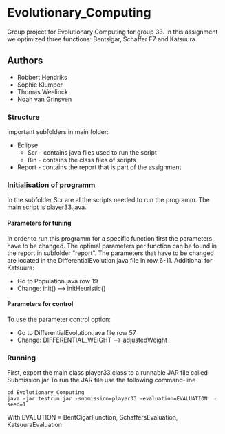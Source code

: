 # Evolutionary_Computing

Group project for Evolutionary Computing for group 33. In this assignment we optimized three functions: Bentsigar, Schaffer F7 and Katsuura.

## Authors

* Robbert Hendriks
* Sophie Klumper
* Thomas Weelinck
* Noah van Grinsven 

### Structure

important subfolders in main folder:

* Eclipse
  * Scr - contains java files used to run the script
  * Bin - contains the class files of scripts
* Report - contains the report that is part of the assignment

### Initialisation of programm

In the subfolder Scr are al the scripts needed to run the programm. The main script is player33.java. 

#### Parameters for tuning
In order to run this programm for a specific function first the parameters have to be changed. The optimal parameters per function can be found in the report in subfolder "report". The parameters that have to be changed are located in the DifferentialEvolution.java file in row 6-11.
Additional for Katsuura:
* Go to Population.java row 19
* Change: init() --> initHeuristic()

#### Parameters for control
To use the parameter control option:
* Go to DifferentialEvolution.java file row 57
* Change: DIFFERENTIAL_WEIGHT --> adjustedWeight

### Running
First, export the main class player33.class to a runnable JAR file called Submission.jar
To run the JAR file use the following command-line
```
cd Evolutionary_Computing
java -jar testrun.jar -submission=player33 -evaluation=EVALUATION  -seed=1
```
With EVALUTION = BentCigarFunction, SchaffersEvaluation, KatsuuraEvaluation

